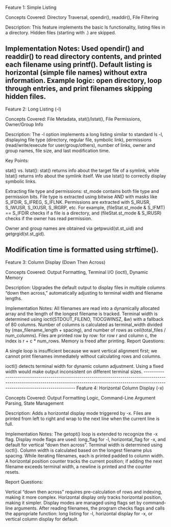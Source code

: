 Feature 1: Simple Listing

Concepts Covered: Directory Traversal, opendir(), readdir(), File Filtering

Description:
This feature implements the basic ls functionality, listing files in a directory. Hidden files (starting with .) are skipped.

Implementation Notes:
Used opendir() and readdir() to read directory contents, and printed each filename using printf(). Default listing is horizontal (simple file names) without extra information. Example logic: open directory, loop through entries, and print filenames skipping hidden files.
--------------------------------------------------------------------------------------------------------------------------------------------------------------------------------------------------
Feature 2: Long Listing (-l)

Concepts Covered: File Metadata, stat()/lstat(), File Permissions, Owner/Group Info

Description:
The -l option implements a long listing similar to standard ls -l, displaying file type (directory, regular file, symbolic link), permissions (read/write/execute for user/group/others), number of links, owner and group names, file size, and last modification time.

Key Points:

stat() vs. lstat(): stat() returns info about the target file of a symlink, while lstat() returns info about the symlink itself. We use lstat() to correctly display symbolic links.

Extracting file type and permissions: st_mode contains both file type and permission bits. File type is extracted using bitwise AND with masks like S_IFDIR, S_IFREG, S_IFLNK. Permissions are extracted with S_IRUSR, S_IWUSR, S_IXUSR, S_IRGRP, etc. For example, (fileStat.st_mode & S_IFMT) == S_IFDIR checks if a file is a directory, and (fileStat.st_mode & S_IRUSR) checks if the owner has read permission.

Owner and group names are obtained via getpwuid(st.st_uid) and getgrgid(st.st_gid).

Modification time is formatted using strftime().
-------------------------------------------------------------------------------------------------------------------------------------------------------------------------------------------------------
Feature 3: Column Display (Down Then Across)

Concepts Covered: Output Formatting, Terminal I/O (ioctl), Dynamic Memory

Description:
Upgrades the default output to display files in multiple columns “down then across,” automatically adjusting to terminal width and filename lengths.

Implementation Notes:
All filenames are read into a dynamically allocated array and the length of the longest filename is tracked. Terminal width is determined using ioctl(STDOUT_FILENO, TIOCGWINSZ, &w) with a fallback of 80 columns. Number of columns is calculated as terminal_width divided by (max_filename_length + spacing), and number of rows as ceil(total_files / num_columns). Files are printed row by row: for row r and column c, the index is r + c * num_rows. Memory is freed after printing.
Report Questions:

A single loop is insufficient because we want vertical alignment first; we cannot print filenames immediately without calculating rows and columns.

ioctl() detects terminal width for dynamic column adjustment. Using a fixed width would make output inconsistent on different terminal sizes.                                                           --------------------------------------------------------------------------------------------------------------------------------------------------------------------------------------------------------
Feature 4: Horizontal Column Display (-x)

Concepts Covered: Output Formatting Logic, Command-Line Argument Parsing, State Management

Description:
Adds a horizontal display mode triggered by -x. Files are printed from left to right and wrap to the next line when the current line is full.

Implementation Notes:
The getopt() loop is extended to recognize the -x flag. Display mode flags are used: long_flag for -l, horizontal_flag for -x, and default for vertical “down then across”. Terminal width is determined using ioctl(). Column width is calculated based on the longest filename plus spacing. While iterating filenames, each is printed padded to column width. A horizontal position counter tracks the current position; if adding the next filename exceeds terminal width, a newline is printed and the counter resets.

Report Questions:

Vertical “down then across” requires pre-calculation of rows and indexing, making it more complex. Horizontal display only tracks horizontal position, making it simpler.
Display modes are managed using flags set by command-line arguments. After reading filenames, the program checks flags and calls the appropriate function: long listing for -l, horizontal display for -x, or vertical column display for default.
